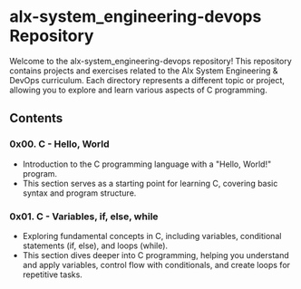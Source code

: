 # alx-system_engineering-devops Repository

Welcome to the alx-system_engineering-devops repository! This repository contains projects and exercises related to the Alx System Engineering & DevOps curriculum. Each directory represents a different topic or project, allowing you to explore and learn various aspects of C programming.

## Contents

### 0x00. C - Hello, World
- Introduction to the C programming language with a "Hello, World!" program.
- This section serves as a starting point for learning C, covering basic syntax and program structure.

### 0x01. C - Variables, if, else, while
- Exploring fundamental concepts in C, including variables, conditional statements (if, else), and loops (while).
- This section dives deeper into C programming, helping you understand and apply variables, control flow with conditionals, and create loops for repetitive tasks.
